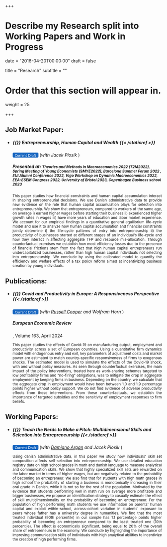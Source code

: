 +++
# Describe my Research split into Working Papers and Work in Progress

date = "2016-04-20T00:00:00"
draft = false

title = "Research"
subtitle = ""

# Order that this section will appear in.
weight = 25

+++

<link rel="stylesheet" href=https://cdnjs.cloudflare.com/ajax/libs/font-awesome/6.2.1/css/all.min.css>
<style>
.bg-rollover:hover{
    background-color: #585f6a !important;
    border-color:#1565c0;
    color: #ffffff !important;
  }
  .wx{
    width: 250px;
  }
}
</style>

<h2>Job Market Paper:</h2>


<ul><li><h5> {{<staticref "uploads/JMP.pdf" "newtab" >}} Entrepreneurship, Human Capital and Wealth  {{< /staticref >}}</h5>
<small>
<a rel="noopener"
   target="_blank"
   class="bg-rollover"
   href=https://leonardoindraccolo.netlify.app/uploads/JMP.pdf
   style="background-color: #1565c0;
          font-family: Lato, sans-serif;
          font-weight:;
          text-decoration: none;
          text-align: center;
          padding: 1px 1px;
          color: #ffffff;
          border-radius: 4px;
          margin:0px auto;
          text-align: center;
          display: inline-block;>
<span style="mso-text-raise: 10pt;">&nbsp Current Draft &nbsp </span>
</a></small> (<i>with Jacek Piosik </i>)

<h5> Presented at: <small> Theories and Methods in Macroeconomics 2022 (T2M2022), Spring Meeting of Young Economists (SMYE2022), Barcelona Summer Forum 2022 , EUI Alumni Conference 2022, Vigo Workshop on Dynamic Macroeconomics 2022, EEA-ESEM Congress 2022, University of Bristol 2023, Copenhagen Business school 2023  </small></h5>

<p align="justify"> <small>
This paper studies how financial constraints and human capital accumulation interact in shaping entrepreneurial decisions. We use Danish administrative data to provide new evidence on the role that human capital accumulation plays for selection into entrepreneurship. We show that entrepreneurs, compared to workers of the same age, on average i) earned higher wages before starting their business ii) experienced higher growth rates in wages iii) have more years of education and labor market experience. We account for our empirical findings in a quantitative general equilibrium life-cycle model and use it to analyze how human capital accumulation and financial constraints jointly determine i) the life-cycle patterns of entry into entrepreneurship ii) the productivity of businesses started at different stages of an individual's life-cycle and how they interact in affecting aggregate TFP and resource mis-allocation. Through counterfactual exercises we establish how most efficiency losses due to the presence of financial frictions stem from the fact that high human capital entrepreneurs run undercapitalized businesses, rather than high human capital individuals not selecting into entrepreneurship. We conclude by using the calibrated model to quantify the efficiency and welfare effects of a tax policy reform aimed at incentivizing business creation by young individuals.
</small></p></li></ul>

<h2>Publications:</h2>



<ul><li><h5> {{<staticref "uploads/CIH_23.pdf" "newtab" >}} Covid and Productivity in Europe: A Responsiveness Perspective   {{< /staticref >}}</h5>
<small>
<a rel="noopener"
   target="_blank"
   class="bg-rollover"
   href=https://leonardoindraccolo.netlify.app/uploads/CIH_23.pdf
   style="background-color: #1565c0;
          font-family: Lato, sans-serif;
          font-weight:;
          text-decoration: none;
          text-align: center;
          padding: 1px 1px;
          color: #ffffff;
          border-radius: 4px;
          margin:0px auto;
          text-align: center;
          display: inline-block;>
<span style="mso-text-raise: 10pt;">&nbsp Current Draft &nbsp </span>
</a></small> (<i>with <a href=https://sites.google.com/site/coopereconomics/ target="_blank">Russell Cooper</a>  and Wolfram Horn </i>)



<h5><i> European Economic Review </i> </h5>, Volume 163, April 2024 


<p align="justify"> <small> This paper studies the effects of Covid-19 on manufacturing output, employment and productivity across a set of European countries. Using a quantitative firm dynamics model with endogenous entry and exit, key parameters of adjustment costs and market power are estimated to match country-specific responsiveness of firms to exogenous shocks. The estimated model is used to simulate the effects of the Covid-19 shock, with and without policy measures. As seen through counterfactual exercises, the main impact of the policy interventions, treated here as work-sharing schemes targeted to low profitability firms and "no-firing" obligations, was to mitigate the drop in aggregate employment by keeping firms in business. Depending on the country, we calculate that the aggregate drop in employment would have been between 1.0 and 1.9 percentage points higher without policy support. We do not find evidence of adverse productivity effects from these interventions. From these counterfactuals, we establish the importance of targeted subsidies and the sensitivity of employment responses to firm beliefs. </small></p></li></ul>


<h2>Working Papers:</h2>



<ul><li><h5> {{<staticref "uploads/draft_08_23.pdf" "newtab" >}} Teach the Nerds to Make a Pitch: Multidimensional Skills and Selection into Entrepreneurship  {{< /staticref >}}</h5>
<small>
<a rel="noopener"
   target="_blank"
   class="bg-rollover"
   href=https://leonardoindraccolo.netlify.app/uploads/draft_08_23.pdf
   style="background-color: #1565c0;
          font-family: Lato, sans-serif;
          font-weight:;
          text-decoration: none;
          text-align: center;
          padding: 1px 1px;
          color: #ffffff;
          border-radius: 4px;
          margin:0px auto;
          text-align: center;
          display: inline-block;>
<span style="mso-text-raise: 10pt;">&nbsp Current Draft &nbsp </span>
</a></small> </a></small> (<i>with <a href=https://www.damianoargan.com target="_blank">Damiano Argan</a>  and Jacek Piosik </i>)

<p align="justify"> <small>Using danish administrative data, in this paper we study how individuals' skill set composition affects self-selection into entrepreneurship. We use detailed education registry data on high school grades in math and danish language to measure analytical and communication skills. We show that highly specialized skill sets are rewarded on the labor market in terms of higher wages, but are negatively related to the probability of becoming an entrepreneur. We also find that for students with high math grades in high school the probability of starting a business is monotonically increasing in their oral grade in Danish, while it is not so for the rest of the population. Motivated by the evidence that students performing well in math run on average more profitable and bigger businesses, we propose an identification strategy to casually estimate the effect of skill multidimensionality on the probability of becoming an entrepreneur. For the population of high performing math students we use information on parents' human capital and exploit within-school, across-cohort variation in students' exposure to peers whose father has a university degree in humanities. We find that the most treated individual (90th percentile) in our sample has 1.1 percentage points higher probability of becoming an entrepreneur compared to the least treated one (10th percentile). The effect is economically significant, being equal to 20% of the overall share of entrepreneurs in the economy. We conclude by highlighting the importance of improving communication skills of individuals with high analytical abilities to incentivize the creation of high performing firms.
</small></p></li></ul>
